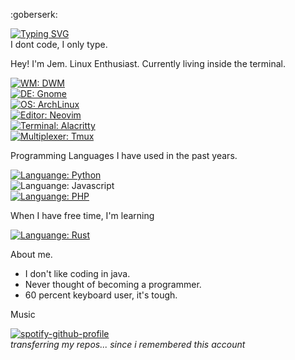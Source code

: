 <!---
- 👋 Hi, I’m jemcv
- 👀 I’m interested in programming
- 🌱 I’m currently learning python
- 💞️ I’m looking to collaborate on ...
- 📫 How to reach me ...
--->
<!---
jemcv/jemcv is a ✨ special ✨ repository because its `README.md` (this file) appears on your GitHub profile.
You can click the Preview link to take a look at your changes.
--->

:goberserk:

<!-- <b> forgotten and remembered </b> -->
[![Typing SVG](https://readme-typing-svg.demolab.com?font=IBM+Plex+Mono&weight=600&size=16&pause=1000&color=000000&width=435&height=30&lines=forgotten+and+remembered)](https://git.io/typing-svg)
<br>
I dont code, I only type.

Hey! I'm Jem. Linux Enthusiast. Currently living inside the terminal.

[![WM: DWM](https://img.shields.io/badge/WM-DWM-white?style=flat-square&logo=dwm)](https://dwm.suckless.org)
<br>
[![DE: Gnome](https://img.shields.io/badge/DE-Gnome-lightblue?style=flat-square&logo=gnome)](https://dwm.suckless.org)
<br>
[![OS: ArchLinux](https://img.shields.io/badge/OS-ArchLinux-blue?style=flat-square&logo=arch-linux)](https://archlinux.org)
<br>
[![Editor: Neovim](https://img.shields.io/badge/EDITOR-Neovim-brightgreen?style=flat-square&logo=neovim)](https://neovim.io)
<br>
[![Terminal: Alacritty](https://img.shields.io/badge/TERMINAL-Alacritty-orange?style=flat-square&logo=alacritty)](https://alacritty.org)
<br>
[![Multiplexer: Tmux](https://img.shields.io/badge/MULTIPLEXER-Tmux-black?style=flat-square&logo=tmux)](https://tmux.github.io)
<br>

Programming Languages I  have used in the past years.

[![Languange: Python](https://img.shields.io/badge/LANGUANGE-Python-blue?style=flat-square&logo=python)](https://python.org) 
<br>
![Languange: Javascript](https://img.shields.io/badge/LANGUANGE-Javascript-yellow?style=flat-square&logo=javascript)
<br>
[![Languange: PHP](https://img.shields.io/badge/LANGUANGE-PHP-lightgrey?style=flat-square&logo=php)](https://php.net) 


When I have free time, I'm learning

[![Languange: Rust](https://img.shields.io/badge/LANGUANGE-Rust-orange?style=flat-square&logo=rust)](https://[python.org](https://www.rust-lang.org/)) 
<br>
<!-- 
[![Languange: Zig](https://img.shields.io/badge/LANGUANGE-Zig-yellow?style=flat-square&logo=zig)](https://python.org) 
-->

About me.

- I don't like coding in java.
- Never thought of becoming a programmer.
- 60 percent keyboard user, it's tough.

Music

[![spotify-github-profile](https://spotify-github-profile.vercel.app/api/view?uid=31ntxmzr3nujrwdmibfuejhfdcmi&cover_image=true&theme=novatorem&show_offline=false&background_color=121212&interchange=false&bar_color=000000&bar_color_cover=true)](https://github.com/kittinan/spotify-github-profile)
<br>
<i> transferring my repos... since i remembered this account </i>
